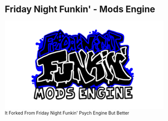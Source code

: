 # Friday Night Funkin' - Mods Engine
![Mods Engine Logo](assets/preload/images/modsEngineLogo.png)
It Forked From Friday Night Funkin' Psych Engine But Better
